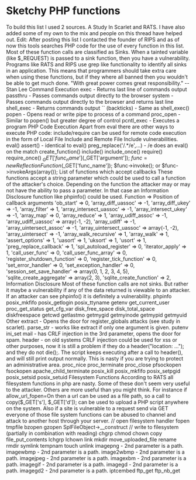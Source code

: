 # Sketchy PHP functions

To build this list I used 2 sources. A Study In Scarlet and RATS. I have also added some of my own to the mix and people on this thread have helped out. 
Edit: After posting this list I contacted the founder of RIPS and as of now this tools searches PHP code for the use of every function in this list. 
Most of these function calls are classified as Sinks. When a tainted variable (like $_REQUEST) is passed to a sink function, then you have a vulnerability. Programs like RATS and RIPS use grep like functionality to identify all sinks in an application. This means that programmers should take extra care when using these functions, but if they where all banned then you wouldn't be able to get much done. 
"With great power comes great responsibility." 
--Stan Lee 
Command Execution 
exec           - Returns last line of commands output
passthru       - Passes commands output directly to the browser
system         - Passes commands output directly to the browser and returns last line
shell_exec     - Returns commands output
`` (backticks) - Same as shell_exec()
popen          - Opens read or write pipe to process of a command
proc_open      - Similar to popen() but greater degree of control
pcntl_exec     - Executes a program 
PHP Code Execution 
Apart from eval there are other ways to execute PHP code: include/require can be used for remote code execution in the form of Local File Include and Remote File Include vulnerabilities. 
eval()
assert()  - identical to eval()
preg_replace('/.*/e',...) - /e does an eval() on the match
create_function()
include()
include_once()
require()
require_once()
$_GET['func_name']($_GET['argument']);
$func = new ReflectionFunction($_GET['func_name']); $func->invoke(); or $func->invokeArgs(array()); 
List of functions which accept callbacks 
These functions accept a string parameter which could be used to call a function of the attacker's choice. Depending on the function the attacker may or may not have the ability to pass a parameter. In that case an Information Disclosure function like phpinfo() could be used. 
Function                     => Position of callback arguments
'ob_start'                   =>  0,
'array_diff_uassoc'          => -1,
'array_diff_ukey'            => -1,
'array_filter'               =>  1,
'array_intersect_uassoc'     => -1,
'array_intersect_ukey'       => -1,
'array_map'                  =>  0,
'array_reduce'               =>  1,
'array_udiff_assoc'          => -1,
'array_udiff_uassoc'         => array(-1, -2),
'array_udiff'                => -1,
'array_uintersect_assoc'     => -1,
'array_uintersect_uassoc'    => array(-1, -2),
'array_uintersect'           => -1,
'array_walk_recursive'       =>  1,
'array_walk'                 =>  1,
'assert_options'             =>  1,
'uasort'                     =>  1,
'uksort'                     =>  1,
'usort'                      =>  1,
'preg_replace_callback'      =>  1,
'spl_autoload_register'      =>  0,
'iterator_apply'             =>  1,
'call_user_func'             =>  0,
'call_user_func_array'       =>  0,
'register_shutdown_function' =>  0,
'register_tick_function'     =>  0,
'set_error_handler'          =>  0,
'set_exception_handler'      =>  0,
'session_set_save_handler'   => array(0, 1, 2, 3, 4, 5),
'sqlite_create_aggregate'    => array(2, 3),
'sqlite_create_function'     =>  2, 
Information Disclosure 
Most of these function calls are not sinks. But rather it maybe a vulnerability if any of the data returned is viewable to an attacker. If an attacker can see phpinfo() it is definitely a vulnerability. 
phpinfo
posix_mkfifo
posix_getlogin
posix_ttyname
getenv
get_current_user
proc_get_status
get_cfg_var
disk_free_space
disk_total_space
diskfreespace
getcwd
getlastmo
getmygid
getmyinode
getmypid
getmyuid 
Other 
extract - Opens the door for register_globals attacks (see study in scarlet).
parse_str -  works like extract if only one argument is given.  
putenv
ini_set
mail - has CRLF injection in the 3rd parameter, opens the door for spam. 
header - on old systems CRLF injection could be used for xss or other purposes, now it is still a problem if they do a header("location: ..."); and they do not die();. The script keeps executing after a call to header(), and will still print output normally. This is nasty if you are trying to protect an administrative area. 
proc_nice
proc_terminate
proc_close
pfsockopen
fsockopen
apache_child_terminate
posix_kill
posix_mkfifo
posix_setpgid
posix_setsid
posix_setuid 
Filesystem Functions 
According to RATS all filesystem functions in php are nasty. Some of these don't seem very useful to the attacker. Others are more useful than you might think. For instance if allow_url_fopen=On then a url can be used as a file path, so a call to copy($_GET['s'], $_GET['d']); can be used to upload a PHP script anywhere on the system. Also if a site is vulnerable to a request send via GET everyone of those file system functions can be abused to channel and attack to another host through your server. 
// open filesystem handler
fopen
tmpfile
bzopen
gzopen
SplFileObject->__construct
// write to filesystem (partially in combination with reading)
chgrp
chmod
chown
copy
file_put_contents
lchgrp
lchown
link
mkdir
move_uploaded_file
rename
rmdir
symlink
tempnam
touch
unlink
imagepng   - 2nd parameter is a path.
imagewbmp  - 2nd parameter is a path. 
image2wbmp - 2nd parameter is a path. 
imagejpeg  - 2nd parameter is a path.
imagexbm   - 2nd parameter is a path.
imagegif   - 2nd parameter is a path.
imagegd    - 2nd parameter is a path.
imagegd2   - 2nd parameter is a path.
iptcembed
ftp_get
ftp_nb_get
